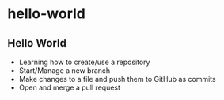 # hello-world
## Hello World
* Learning how to create/use a repository
* Start/Manage a new branch
* Make changes to a file and push them to GitHub as commits
* Open and merge a pull request
